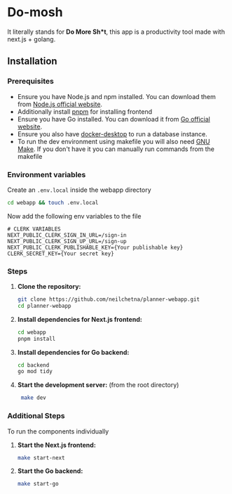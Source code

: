 # Do-mosh

It literally stands for **Do More Sh\*t**, this app is a productivity tool made with next.js + golang.

## Installation

### Prerequisites

- Ensure you have Node.js and npm installed. You can download them from [Node.js official website](https://nodejs.org/).
- Additionally install [pnpm](https://pnpm.io/) for installing frontend
- Ensure you have Go installed. You can download it from [Go official website](https://golang.org/).
- Ensure you also have [docker-desktop](https://www.docker.com/products/docker-desktop/) to run a database instance.
- To run the dev environment using makefile you will also need [GNU Make](https://www.gnu.org/software/make/). If you don't have it you can manually run commands from the makefile

### Environment variables

Create an `.env.local` inside the webapp directory

```sh
cd webapp && touch .env.local
```

Now add the following env variables to the file

```env
# CLERK VARIABLES
NEXT_PUBLIC_CLERK_SIGN_IN_URL=/sign-in
NEXT_PUBLIC_CLERK_SIGN_UP_URL=/sign-up
NEXT_PUBLIC_CLERK_PUBLISHABLE_KEY={Your publishable key}
CLERK_SECRET_KEY={Your secret key}
```

### Steps

1. **Clone the repository:**
   ```sh
   git clone https://github.com/neilchetna/planner-webapp.git
   cd planner-webapp
   ```
2. **Install dependencies for Next.js frontend:**
   ```sh
   cd webapp
   pnpm install
   ```
3. **Install dependencies for Go backend:**
   ```sh
   cd backend
   go mod tidy
   ```
4. **Start the development server:**
   (from the root directory)
   ```sh
    make dev
   ```

### Additional Steps

To run the components individually

1. **Start the Next.js frontend:**

   ```sh
   make start-next
   ```

2. **Start the Go backend:**
   ```sh
   make start-go
   ```
